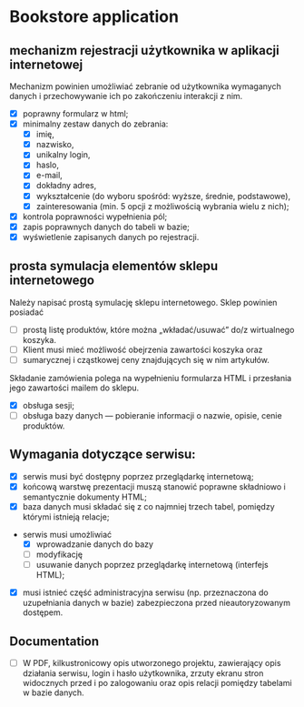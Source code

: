 # Bookstore application
## mechanizm rejestracji użytkownika w aplikacji internetowej
Mechanizm powinien umożliwiać zebranie od użytkownika wymaganych danych i przechowywanie ich po zakończeniu interakcji z nim.
* [x] poprawny formularz w html;
* [x] minimalny zestaw danych do zebrania:
  * [x] imię, 
  * [x] nazwisko, 
  * [x] unikalny login, 
  * [x] haslo, 
  * [x] e-mail, 
  * [x] dokładny adres, 
  * [x] wykształcenie (do wyboru spośród: wyższe, średnie, podstawowe),
  * [x] zainteresowania (min. 5 opcji z możliwością wybrania wielu z nich);
* [x] kontrola poprawności wypełnienia pól;
* [x] zapis poprawnych danych do tabeli w bazie;
* [x] wyświetlenie zapisanych danych po rejestracji.

## prosta symulacja elementów sklepu internetowego

Należy napisać prostą symulację sklepu internetowego. Sklep powinien posiadać

* [ ] prostą listę produktów, które można „wkładać/usuwać” do/z wirtualnego koszyka. 
* [ ] Klient musi mieć możliwość obejrzenia zawartości koszyka oraz
* [ ] sumarycznej i cząstkowej ceny znajdujących się w nim artykułów.

Składanie zamówienia polega na wypełnieniu formularza HTML i przesłania jego zawartości mailem do sklepu.

* [x] obsługa sesji;
* [ ] obsługa bazy danych — pobieranie informacji o nazwie, opisie, cenie produktów.

## Wymagania dotyczące serwisu:
* [x] serwis musi być dostępny poprzez przeglądarkę internetową;
* [x] końcową warstwę prezentacji muszą stanowić poprawne składniowo i semantycznie dokumenty HTML;
* [x] baza danych musi składać się z co najmniej trzech tabel, pomiędzy którymi istnieją relacje;
* serwis musi umożliwiać
  * [x] wprowadzanie danych do bazy
  * [ ] modyfikację
  * [ ] usuwanie danych poprzez przeglądarkę internetową (interfejs HTML);
* [x] musi istnieć część administracyjna serwisu (np. przeznaczona do uzupełniania danych w bazie) zabezpieczona przed nieautoryzowanym dostępem.


## Documentation
* [ ] W PDF, kilkustronicowy opis utworzonego projektu, zawierający opis działania serwisu, login i hasło użytkownika, zrzuty ekranu stron widocznych przed i po zalogowaniu oraz opis relacji pomiędzy tabelami w bazie danych.
